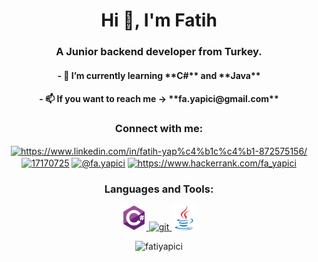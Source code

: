 <h1 align="center">Hi 👋, I'm Fatih</h1>
<h3 align="center">A Junior backend developer from Turkey.</h3>

<h4 align="center">- 🌱 I’m currently learning **C#** and **Java**</h4>
<h4 align="center">- 📫 If you want to reach me -> **fa.yapici@gmail.com**</h4>

<h3 align="center">Connect with me:</h3>
<p align="center">
<a href="https://linkedin.com/in/https://www.linkedin.com/in/fatih-yap%c4%b1c%c4%b1-872575156/" target="blank"><img align="center" src="https://raw.githubusercontent.com/rahuldkjain/github-profile-readme-generator/master/src/images/icons/Social/linked-in-alt.svg" alt="https://www.linkedin.com/in/fatih-yap%c4%b1c%c4%b1-872575156/" height="30" width="40" /></a>
<a href="https://stackoverflow.com/users/17170725" target="blank"><img align="center" src="https://raw.githubusercontent.com/rahuldkjain/github-profile-readme-generator/master/src/images/icons/Social/stack-overflow.svg" alt="17170725" height="30" width="40" /></a>
<a href="https://medium.com/@fa.yapici" target="blank"><img align="center" src="https://raw.githubusercontent.com/rahuldkjain/github-profile-readme-generator/master/src/images/icons/Social/medium.svg" alt="@fa.yapici" height="30" width="40" /></a>
<a href="https://www.hackerrank.com/https://www.hackerrank.com/fa_yapici" target="blank"><img align="center" src="https://raw.githubusercontent.com/rahuldkjain/github-profile-readme-generator/master/src/images/icons/Social/hackerrank.svg" alt="https://www.hackerrank.com/fa_yapici" height="30" width="40" /></a>

<h3 align="center">Languages and Tools:</h3>
<p align="center"> <a href="https://www.w3schools.com/cs/" target="_blank" rel="noreferrer"> <img src="https://raw.githubusercontent.com/devicons/devicon/master/icons/csharp/csharp-original.svg" alt="csharp" width="40" height="40"/> </a> <a href="https://git-scm.com/" target="_blank" rel="noreferrer"> <img src="https://www.vectorlogo.zone/logos/git-scm/git-scm-icon.svg" alt="git" width="40" height="40"/> </a> <a href="https://www.java.com" target="_blank" rel="noreferrer"> <img src="https://raw.githubusercontent.com/devicons/devicon/master/icons/java/java-original.svg" alt="java" width="40" height="40"/> </a> </p>

<p align="center"> <img src="https://komarev.com/ghpvc/?username=fatiyapici&label=Times%20view&color=ff1414&style=flat" alt="fatiyapici" /> </p>
